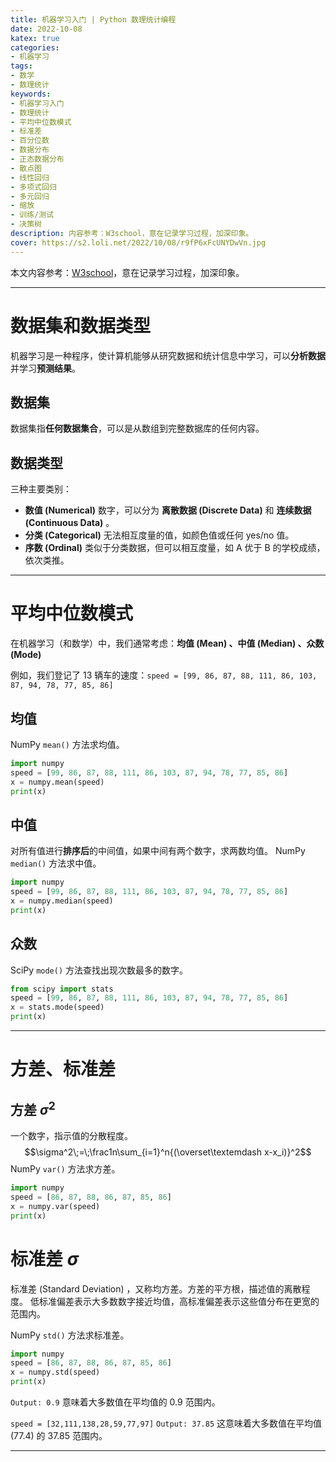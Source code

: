 ```yaml
---
title: 机器学习入门 | Python 数理统计编程
date: 2022-10-08
katex: true
categories:
- 机器学习
tags: 
- 数学
- 数理统计
keywords: 
- 机器学习入门
- 数理统计
- 平均中位数模式
- 标准差
- 百分位数
- 数据分布
- 正态数据分布
- 散点图
- 线性回归
- 多项式回归
- 多元回归
- 缩放
- 训练/测试
- 决策树
description: 内容参考：W3school，意在记录学习过程，加深印象。
cover: https://s2.loli.net/2022/10/08/r9fP6xFcUNYDwVn.jpg
---
```


本文内容参考：[W3school](https://www.w3school.com.cn/python/python_ml_getting_started.asp)，意在记录学习过程，加深印象。

---

# 数据集和数据类型
机器学习是一种程序，使计算机能够从研究数据和统计信息中学习，可以**分析数据**并学习**预测结果**。

## 数据集
数据集指**任何数据集合**，可以是从数组到完整数据库的任何内容。

## 数据类型
三种主要类别：
- **数值 (Numerical)**
  数字，可以分为 **离散数据 (Discrete Data)** 和 **连续数据 (Continuous Data)** 。
- **分类 (Categorical)**
  无法相互度量的值，如颜色值或任何 yes/no 值。
- **序数 (Ordinal)**
  类似于分类数据，但可以相互度量，如 A 优于 B 的学校成绩，依次类推。

---

# 平均中位数模式
在机器学习（和数学）中，我们通常考虑：**均值 (Mean) 、中值 (Median) 、众数 (Mode)**

例如，我们登记了 13 辆车的速度：`speed = [99, 86, 87, 88, 111, 86, 103, 87, 94, 78, 77, 85, 86]`

## 均值
NumPy `mean()` 方法求均值。

```python
import numpy
speed = [99, 86, 87, 88, 111, 86, 103, 87, 94, 78, 77, 85, 86]
x = numpy.mean(speed)
print(x)
```

## 中值
对所有值进行**排序后**的中间值，如果中间有两个数字，求两数均值。
NumPy `median()` 方法求中值。

```python
import numpy
speed = [99, 86, 87, 88, 111, 86, 103, 87, 94, 78, 77, 85, 86]
x = numpy.median(speed)
print(x)
```

## 众数
SciPy `mode()` 方法查找出现次数最多的数字。

```python
from scipy import stats
speed = [99, 86, 87, 88, 111, 86, 103, 87, 94, 78, 77, 85, 86]
x = stats.mode(speed)
print(x)
```

---

# 方差、标准差
## 方差 $σ^2$
一个数字，指示值的分散程度。
$$\sigma^2\;=\;\frac1n\sum_{i=1}^n{(\overset\textemdash x-x_i)}^2$$
NumPy `var()` 方法求方差。
```python
import numpy
speed = [86, 87, 88, 86, 87, 85, 86]
x = numpy.var(speed)
print(x)
```

# 标准差 $σ$
标准差 (Standard Deviation) ，又称均方差。方差的平方根，描述值的离散程度。
低标准偏差表示大多数数字接近均值，高标准偏差表示这些值分布在更宽的范围内。

NumPy `std()` 方法求标准差。
```python
import numpy
speed = [86, 87, 88, 86, 87, 85, 86]
x = numpy.std(speed)
print(x)
```
`Output: 0.9` 意味着大多数值在平均值的 0.9 范围内。

`speed = [32,111,138,28,59,77,97]`
`Output: 37.85` 这意味着大多数值在平均值 (77.4) 的 37.85 范围内。

---

